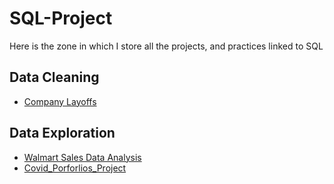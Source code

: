 # SQL-Project

Here is the zone in which I store all the projects, and practices linked to SQL 

## Data Cleaning
- [Company Layoffs](url)


## Data Exploration
- [Walmart Sales Data Analysis](https://github.com/stevetran77/Sales-Walmart?tab=readme-ov-file#walmart-sales-data-analysis)
- [Covid_Porforlios_Project](https://github.com/stevetran77/Covid_Porforlios_Project/blob/main/Covid%20Portfolios%20Project.sql)
